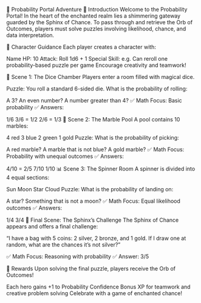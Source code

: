 🎲 Probability Portal Adventure
📘 Introduction
Welcome to the Probability Portal! In the heart of the enchanted realm lies a shimmering gateway guarded by the Sphinx of Chance.
To pass through and retrieve the Orb of Outcomes, players must solve puzzles involving likelihood, chance, and data interpretation.

🧙 Character Guidance
Each player creates a character with:

Name
HP: 10
Attack: Roll 1d6 + 1
Special Skill: e.g. Can reroll one probability-based puzzle per game
Encourage creativity and teamwork!

🎲 Scene 1: The Dice Chamber
Players enter a room filled with magical dice.

Puzzle:
You roll a standard 6-sided die.
What is the probability of rolling:

A 3?
An even number?
A number greater than 4?
✅ Math Focus: Basic probability
✅ Answers:

1/6
3/6 = 1/2
2/6 = 1/3
🧺 Scene 2: The Marble Pool
A pool contains 10 marbles:

4 red
3 blue
2 green
1 gold
Puzzle:
What is the probability of picking:

A red marble?
A marble that is not blue?
A gold marble?
✅ Math Focus: Probability with unequal outcomes
✅ Answers:

4/10 = 2/5
7/10
1/10
📊 Scene 3: The Spinner Room
A spinner is divided into 4 equal sections:

Sun
Moon
Star
Cloud
Puzzle:
What is the probability of landing on:

A star?
Something that is not a moon?
✅ Math Focus: Equal likelihood outcomes
✅ Answers:

1/4
3/4
🧠 Final Scene: The Sphinx’s Challenge
The Sphinx of Chance appears and offers a final challenge:

“I have a bag with 5 coins: 2 silver, 2 bronze, and 1 gold.
If I draw one at random, what are the chances it’s not silver?”

✅ Math Focus: Reasoning with probability
✅ Answer: 3/5

🎁 Rewards
Upon solving the final puzzle, players receive the Orb of Outcomes!

Each hero gains +1 to Probability Confidence
Bonus XP for teamwork and creative problem solving
Celebrate with a game of enchanted chance!
